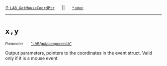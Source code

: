 [&#8593; `LAB_GetMouseCoordPtr`](LAB--gui--componenth--lab_getmousecoordptr.md)&nbsp;&nbsp;&nbsp;&nbsp;&nbsp;&nbsp;||&nbsp;&nbsp;&nbsp;&nbsp;&nbsp;&nbsp;<small>[\* xdoc](../xdoc/LAB\gui.xmd#L135)</small>
***

# `x,y`
<small>*Parameter* &nbsp; - &nbsp; ["LAB/gui/component.h"](../include/LAB/gui/component.h)</small>  

Output parameters, pointers to the coordinates in the event struct.
Valid only if it is a mouse event.

